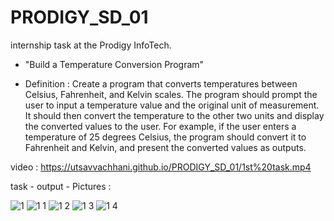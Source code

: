 # PRODIGY_SD_01
internship task at the Prodigy InfoTech.

- "Build a Temperature Conversion Program"

- Definition :  Create a program that converts temperatures between Celsius, Fahrenheit, and Kelvin scales. The program should prompt the user to input a temperature value and the original unit of measurement. It should then convert the temperature to the other two units and display the converted values to the user. For example, if the user enters a temperature of 25 degrees Celsius, the program should convert it to Fahrenheit and Kelvin, and present the converted values as outputs.

video : https://utsavvachhani.github.io/PRODIGY_SD_01/1st%20task.mp4

task - output - Pictures : 

![1](https://github.com/user-attachments/assets/98f8a4ff-b2fd-42d4-82c2-8fae6b8900d3)
![1 1](https://github.com/user-attachments/assets/1bc454e1-8d2b-4786-82ee-2987cfd3daca)
![1 2](https://github.com/user-attachments/assets/959977c5-e607-420a-8436-eefbcfc402dd)
![1 3](https://github.com/user-attachments/assets/4384b3dc-a7f5-4c06-a6ed-231cc936c8e8)
![1 4](https://github.com/user-attachments/assets/9185a703-db24-4af9-a426-e9cf4aec5921)
